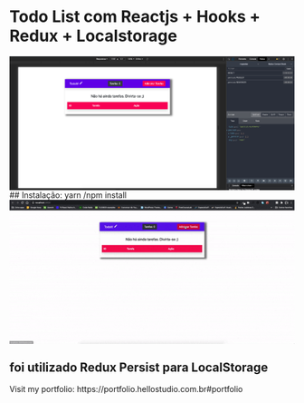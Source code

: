 <h1>Todo List com Reactjs + Hooks + Redux + Localstorage</h1>

<img src="./screenshot/screenshot2.png" align="center"/>
## Instalação: yarn /npm install

<img align="center" src="./screenshot/movie.gif"/>

## foi utilizado Redux Persist para LocalStorage

<p> Visit my portfolio: https://portfolio.hellostudio.com.br#portfolio
